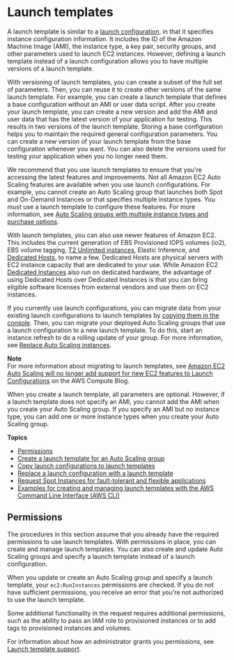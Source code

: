 # Launch templates<a name="launch-templates"></a>

A launch template is similar to a [launch configuration](launch-configurations.md), in that it specifies instance configuration information\. It includes the ID of the Amazon Machine Image \(AMI\), the instance type, a key pair, security groups, and other parameters used to launch EC2 instances\. However, defining a launch template instead of a launch configuration allows you to have multiple versions of a launch template\. 

With versioning of launch templates, you can create a subset of the full set of parameters\. Then, you can reuse it to create other versions of the same launch template\. For example, you can create a launch template that defines a base configuration without an AMI or user data script\. After you create your launch template, you can create a new version and add the AMI and user data that has the latest version of your application for testing\. This results in two versions of the launch template\. Storing a base configuration helps you to maintain the required general configuration parameters\. You can create a new version of your launch template from the base configuration whenever you want\. You can also delete the versions used for testing your application when you no longer need them\. 

We recommend that you use launch templates to ensure that you're accessing the latest features and improvements\. Not all Amazon EC2 Auto Scaling features are available when you use launch configurations\. For example, you cannot create an Auto Scaling group that launches both Spot and On\-Demand Instances or that specifies multiple instance types\. You must use a launch template to configure these features\. For more information, see [Auto Scaling groups with multiple instance types and purchase options](ec2-auto-scaling-mixed-instances-groups.md)\.

With launch templates, you can also use newer features of Amazon EC2\. This includes the current generation of EBS Provisioned IOPS volumes \(io2\), EBS volume tagging, [T2 Unlimited instances](https://docs.aws.amazon.com/AWSEC2/latest/UserGuide/burstable-performance-instances-unlimited-mode-concepts.html), Elastic Inference, and [Dedicated Hosts](https://docs.aws.amazon.com/AWSEC2/latest/UserGuide/dedicated-hosts-overview.html), to name a few\. Dedicated Hosts are physical servers with EC2 instance capacity that are dedicated to your use\. While Amazon EC2 [Dedicated Instances](https://docs.aws.amazon.com/AWSEC2/latest/UserGuide/dedicated-instance.html) also run on dedicated hardware, the advantage of using Dedicated Hosts over Dedicated Instances is that you can bring eligible software licenses from external vendors and use them on EC2 instances\. 

If you currently use launch configurations, you can migrate data from your existing launch configurations to launch templates by [copying them in the console](https://docs.aws.amazon.com/autoscaling/ec2/userguide/copy-launch-config.html)\. Then, you can migrate your deployed Auto Scaling groups that use a launch configuration to a new launch template\. To do this, start an instance refresh to do a rolling update of your group\. For more information, see [Replace Auto Scaling instances](ec2-auto-scaling-group-replacing-instances.md)\.

**Note**  
For more information about migrating to launch templates, see [Amazon EC2 Auto Scaling will no longer add support for new EC2 features to Launch Configurations](http://aws.amazon.com/blogs/compute/amazon-ec2-auto-scaling-will-no-longer-add-support-for-new-ec2-features-to-launch-configurations/) on the AWS Compute Blog\.

When you create a launch template, all parameters are optional\. However, if a launch template does not specify an AMI, you cannot add the AMI when you create your Auto Scaling group\. If you specify an AMI but no instance type, you can add one or more instance types when you create your Auto Scaling group\.

**Topics**
+ [Permissions](#launch-templates-permissions)
+ [Create a launch template for an Auto Scaling group](create-launch-template.md)
+ [Copy launch configurations to launch templates](copy-launch-config.md)
+ [Replace a launch configuration with a launch template](replace-launch-config.md)
+ [Request Spot Instances for fault\-tolerant and flexible applications](launch-template-spot-instances.md)
+ [Examples for creating and managing launch templates with the AWS Command Line Interface \(AWS CLI\)](examples-launch-templates-aws-cli.md)

## Permissions<a name="launch-templates-permissions"></a>

The procedures in this section assume that you already have the required permissions to use launch templates\. With permissions in place, you can create and manage launch templates\. You can also create and update Auto Scaling groups and specify a launch template instead of a launch configuration\. 

When you update or create an Auto Scaling group and specify a launch template, your `ec2:RunInstances` permissions are checked\. If you do not have sufficient permissions, you receive an error that you're not authorized to use the launch template\. 

Some additional functionality in the request requires additional permissions, such as the ability to pass an IAM role to provisioned instances or to add tags to provisioned instances and volumes\.

For information about how an administrator grants you permissions, see [Launch template support](ec2-auto-scaling-launch-template-permissions.md)\.